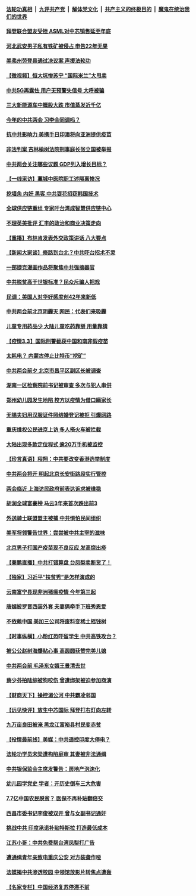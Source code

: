 ####  [法轮功真相](../../../../basic/blob/master/README.md?t=03040731) &nbsp;|&nbsp; [九评共产党](../../../../9ping.md/blob/master/README.md?t=03040731) &nbsp;|&nbsp; [解体党文化](../../../../jtdwh.md/blob/master/README.md?t=03040731)  &nbsp;|&nbsp; [共产主义的终极目的](../../../../gczydzjmd.md/blob/master/README.md?t=03040731) &nbsp;|&nbsp; [魔鬼在统治我们的世界](../../../../mgztzwmdsj.md/blob/master/README.md?t=03040731) 

#### [拜登联合盟友受挫 ASML对中芯销售延至年底](../pages/nsc413/n12787691.md?t=03040731) 

#### [河北武安男子私有铁矿被侵占 申告22年无果](../pages/nsc413/n12787626.md?t=03040731) 

#### [美弗州劳登县通过决议案 声援法轮功](../pages/nsc413/n12785715.md?t=03040731) 

#### [【微视频】恒大坑惨苏宁 “国际米兰”大甩卖](../pages/nsc413/n12787194.md?t=03040731) 

#### [中共5G再露怯 用户无预警失信号 大呼被骗](../pages/nsc413/n12787525.md?t=03040731) 

#### [三大新能源车中概股大跌 市值蒸发近千亿](../pages/nsc413/n12787260.md?t=03040731) 

#### [今年的中共两会 习李会同调吗？](../pages/nsc413/n12787306.md?t=03040731) 

#### [抗中共影响力 美携手日印澳将向亚洲提供疫苗](../pages/nsc413/n12787544.md?t=03040731) 

#### [非法判案 吉林榆树法院刑事庭长张立国被举报](../pages/nsc413/n12787102.md?t=03040731) 

#### [中共两会关注哪些议题 GDP列入增长目标？](../pages/nsc413/n12787270.md?t=03040731) 

#### [【一线采访】藁城中医院职工述隔离惨况](../pages/nsc413/n12787219.md?t=03040731) 

#### [挖墙角 内奸 黑客 中共耍花招窃韩国技术](../pages/nsc413/n12787400.md?t=03040731) 

#### [全球供应链重组 专家吁台湾成智慧供应链中心](../pages/nsc413/n12787052.md?t=03040731) 

#### [不理英美批评 汇丰的政治和商业决策走向](../pages/nsc413/n12787104.md?t=03040731) 

#### [【重播】布林肯发表外交政策讲话 八大要点](../pages/nsc413/n12785947.md?t=03040731) 

#### [【新闻大家谈】修路到台北？中共吓台招术不灵](../pages/nsc413/n12787163.md?t=03040731) 

#### [一部捷克漫画作品将聚焦中共强摘器官](../pages/nsc413/n12785954.md?t=03040731) 

#### [中共脱贫高于世银标准？民众斥骗人把戏](../pages/nsc413/n12786920.md?t=03040731) 

#### [民调：美国人对华好感度创42年来新低](../pages/nsc413/n12786983.md?t=03040731) 

#### [中共两会前北京阴霾天 网民：代表们来吸霾](../pages/nsc413/n12786712.md?t=03040731) 

#### [儿童专用药品少 大陆儿童吃药靠掰 用量靠猜](../pages/nsc413/n12786736.md?t=03040731) 

#### [【疫情3.3】国际刑警截获中国和南非假疫苗](../pages/nsc413/n12786552.md?t=03040731) 

#### [太耗电？ 内蒙古停止比特币“挖矿”](../pages/nsc413/n12785653.md?t=03040731) 

#### [中共两会前夕 北京市昌平区副区长被调查](../pages/nsc413/n12786579.md?t=03040731) 

#### [湖南一区检察院前书记被审查 多次与犯人串供](../pages/nsc413/n12786631.md?t=03040731) 

#### [郑州幼儿园发生地陷 校方以疫情为借口瞒家长](../pages/nsc413/n12786568.md?t=03040731) 


#### [无锡夫妇用汉服证件照结婚登记被拒 引爆网路](../pages/nsc413/n12786235.md?t=03040731) 

#### [重庆维权公民进京上访 多人搭火车被拦截](../pages/nsc413/n12786383.md?t=03040731) 

#### [大陆出现多款定位程式 逾20万手机被监控](../pages/nsc413/n12786364.md?t=03040731) 

#### [【珍言真语】程翔：中共要改变香港选举制度](../pages/nsc413/n12785792.md?t=03040731) 

#### [中共两会将开 明起北京长安街路段实行管控](../pages/nsc413/n12785802.md?t=03040731) 

#### [两会临近 上海访民政府前表达诉求被维稳](../pages/nsc413/n12786136.md?t=03040731) 

#### [胡润全球富豪榜 马云3年来首次跌出前3](../pages/nsc413/n12785768.md?t=03040731) 

#### [外送骑士联盟盟主被捕 中共惧怕民间组织](../pages/nsc413/n12785699.md?t=03040731) 

#### [美军将领警告世界：尝尝被中共主宰的滋味](../pages/nsc413/n12785689.md?t=03040731) 

#### [北京男子打国产疫苗现不良反应 发高烧出疹](../pages/nsc413/n12785806.md?t=03040731) 

#### [【秦鹏直播】中共打错算盘 台凤梨卖断货了！](../pages/nsc413/n12785594.md?t=03040731) 

#### [【独家】习近平“扶贫秀”是怎样演成的](../pages/nsc413/n12785227.md?t=03040731) 

#### [云南富宁县现非洲猪瘟疫情 今年第三起](../pages/nsc413/n12785739.md?t=03040731) 

#### [唐嫣披罗晋西装外套 夫妻俩牵手下班秀恩爱](../pages/nsc413/n12785644.md?t=03040731) 

#### [不依赖中国 美加三公司将废料变稀土摇钱树](../pages/nsc413/n12785110.md?t=03040731) 

#### [【时事纵横】小粉红恐吓留学生 中共高铁攻台？](../pages/nsc413/n12785575.md?t=03040731) 

#### [被公公赵树海爆贴心事 高圆圆获赞完美儿媳](../pages/nsc413/n12785375.md?t=03040731) 

#### [中共两会前 毛泽东女婿王景清去世](../pages/nsc413/n12785476.md?t=03040731) 

#### [蔡少芬拍陆综被狗咬伤 曾遭绑架被迫参加商演](../pages/nsc413/n12785223.md?t=03040731) 

#### [【财商天下】操控湄公河 中共霸凌邻国](../pages/nsc413/n12785031.md?t=03040731) 

#### [【远见快评】放生中芯国际 拜登打右灯向左转](../pages/nsc413/n12785540.md?t=03040731) 

#### [九万亩良田被淹 黑龙江富裕县村民变赤贫](../pages/nsc413/n12785500.md?t=03040731) 

#### [【役情最前线】美媒：中共遥控印度大停电？](../pages/nsc413/n12785266.md?t=03040731) 

#### [法轮功学员宋梁遭构陷庭审 其妻被非法通缉](../pages/nsc413/n12785050.md?t=03040731) 

#### [中共银保监会主席发警告：房地产泡沫化](../pages/nsc413/n12785448.md?t=03040731) 

#### [幼儿园学党史 学者：开历史倒车三大危害](../pages/nsc413/n12785171.md?t=03040731) 

#### [7.7亿中国农民脱贫？ 医保不再补贴翻倍交](../pages/nsc413/n12785104.md?t=03040731) 

#### [西昌市委书记李俊被双开 曾与女副书记通奸](../pages/nsc413/n12785270.md?t=03040731) 

#### [挑战中共 印度承诺补贴特斯拉 打造最低成本](../pages/nsc413/n12785409.md?t=03040731) 

#### [江苏小哥：中共免费帮台湾凤梨打广告](../pages/nsc413/n12785451.md?t=03040731) 

#### [遭通缉青年亲致电重庆公安 对方装聋作哑](../pages/nsc413/n12785279.md?t=03040731) 

#### [法媒揭中共渗透校园 中领馆放影片转焦点遭轰](../pages/nsc413/n12785295.md?t=03040731) 

#### [【名家专栏】中国经济复苏停滞不前](../pages/nsc413/n12784809.md?t=03040731) 

